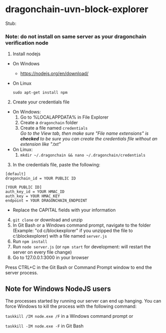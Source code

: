 # dragonchain-uvn-block-explorer

Stub:

### Note: do not install on same server as your dragonchain verification node

1. Install nodejs
  - On Windows
    - https://nodejs.org/en/download/
  - On Linux

    ```sudo apt-get install npm```
  
2. Create your credentials file
  - On Windows:
    1. Go to %LOCALAPPDATA% in File Explorer
    2. Create a ```dragonchain``` folder
    3. Create a file named ```credentials```    
*Go to the View tab, then make sure "File name extensions" is **checked** to be sure you can create the credentials file without an extension like ".txt"*
  - On Linux:
    1. ```mkdir ~/.dragonchain && nano ~/.dragonchain/credentials```    
3. In the credentials file, paste the following:
  ```
  [default]
  dragonchain_id = YOUR PUBLIC ID

  [YOUR PUBLIC ID]
  auth_key_id = YOUR HMAC_ID
  auth_key = YOUR HMAC_KEY
  endpoint = YOUR DRAGONCHAIN_ENDPOINT
  ```
  
  - Replace the CAPITAL fields with your information
  
4. ```git clone``` or download and unzip
5. In Git Bash or a Windows command prompt, navigate to the folder (Example: "cd c/blockexplorer" if you unzipped the file to c:\blockexplorer) with a file named ```server.js```
6. Run ```npm install```
7. Run ```node server.js``` (or ```npm start``` for development: will restart the server on every file change)
8. Go to 127.0.0.1:3000 in your browser

Press CTRL+C in the Git Bash or Command Prompt window to end the server process.

## Note for Windows NodeJS users

The processes started by running our server can end up hanging. You can force Windows to kill the process with the following command:

```taskkill /IM node.exe /F``` in a Windows command prompt or

```taskkill -IM node.exe -F``` in Git Bash
